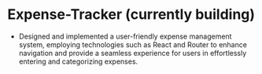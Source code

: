 # Expense-Tracker (currently building)

- Designed and implemented a user-friendly expense management system, employing technologies such as React and Router to enhance navigation and provide a seamless experience for users in effortlessly entering and categorizing expenses.

